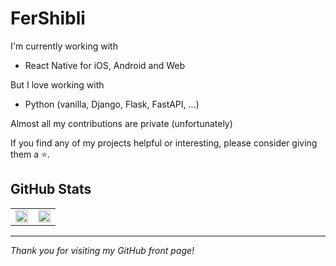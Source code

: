 # FerShibli

I'm currently working with

- React Native for iOS, Android and Web

But I love working with

- Python (vanilla, Django, Flask, FastAPI, ...)

Almost all my contributions are private (unfortunately)

If you find any of my projects helpful or interesting, please consider giving them a ⭐️.

## GitHub Stats

<table border="0" cellspacing="0" cellpadding="0" style="border: none; border-collapse: collapse;">
  <tr>
    <td style="border: none;">
      <img src="https://github-readme-stats-psi-weld-99.vercel.app/api?username=fershibli&hide=contributions&show=reviews,prs_merged&show_icons=true&count_private=true&private_contributions=true&include_all_commits=true&theme=neon" width="100%" />
    </td>
    <td style="border: none;">
      <img src="https://github-readme-stats-psi-weld-99.vercel.app/api/top-langs/?username=fershibli&count_private=true&private_contributions=true&langs_count=6&layout=donut&theme=neon" width="100%" />
    </td>
  </tr>
</table>

---

_Thank you for visiting my GitHub front page!_
